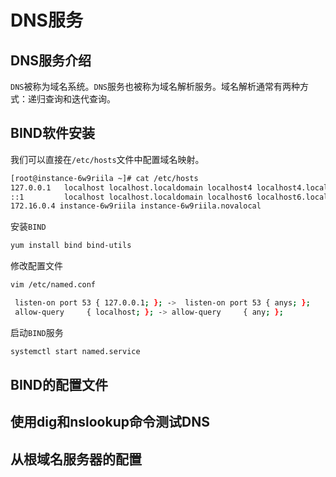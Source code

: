 # DNS服务

## DNS服务介绍

`DNS`被称为域名系统。`DNS`服务也被称为域名解析服务。域名解析通常有两种方式：递归查询和迭代查询。

## BIND软件安装

我们可以直接在`/etc/hosts`文件中配置域名映射。

```bash
[root@instance-6w9riila ~]# cat /etc/hosts
127.0.0.1   localhost localhost.localdomain localhost4 localhost4.localdomain4
::1         localhost localhost.localdomain localhost6 localhost6.localdomain6
172.16.0.4 instance-6w9riila instance-6w9riila.novalocal
```

安装`BIND`

```bash
yum install bind bind-utils
```

修改配置文件

```bash
vim /etc/named.conf
```

```bash
 listen-on port 53 { 127.0.0.1; }; ->  listen-on port 53 { anys; };
 allow-query     { localhost; }; -> allow-query     { any; };
```

启动`BIND`服务

```bash
systemctl start named.service
```

## BIND的配置文件

## 使用dig和nslookup命令测试DNS

## 从根域名服务器的配置